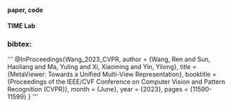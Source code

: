 

#### paper, code
#### TIME Lab
### bibtex:
'''
@InProceedings{Wang_2023_CVPR,
    author    = {Wang, Ren and Sun, Haoliang and Ma, Yuling and Xi, Xiaoming and Yin, Yilong},
    title     = {MetaViewer: Towards a Unified Multi-View Representation},
    booktitle = {Proceedings of the IEEE/CVF Conference on Computer Vision and Pattern Recognition (CVPR)},
    month     = {June},
    year      = {2023},
    pages     = {11590-11599}
}
'''
